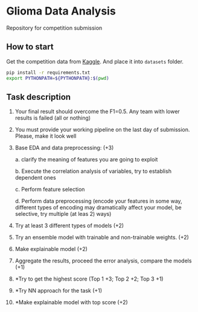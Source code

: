 # Glioma Data Analysis
Repository for competition submission

## How to start
Get the competition data from [Kaggle](https://www.kaggle.com/competitions/60504). And place it into `datasets` folder.

```bash
pip install -r requirements.txt
export PYTHONPATH=${PYTHONPATH}:$(pwd)
```

## Task description

1. Your final result should overcome the F1=0.5. Any team with lower results is failed (all or nothing) 
2. You must provide your working pipeline on the last day of submission. Please, make it look well 
3. Base EDA and data preprocessing: (+3)

    a. clarify the meaning of features you are going to exploit 

    b. Execute the correlation analysis of variables, try to establish dependent ones 

    c. Perform feature selection 

    d. Perform data preprocessing (encode your features in some way, different types of encoding may dramatically affect your model, be selective, try multiple (at leas 2) ways) 
    
4. Try at least 3 different types of models (+2) 
5. Try an ensemble model with trainable and non-trainable weights. (+2) 
6. Make explainable model (+2) 
7. Aggregate the results, proceed the error analysis, compare the models (+1) 
8. *Try to get the highest score (Top 1 +3; Top 2 +2; Top 3 +1) 
9. *Try NN approach for the task (+1) 
10. *Make explainable model with top score (+2) 
